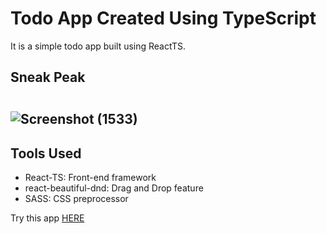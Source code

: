<h1>Todo App Created Using TypeScript</h1>

<p>It is a simple todo app built using ReactTS.</p>

<h2>Sneak Peak</p>
<img src="https://user-images.githubusercontent.com/53399843/153711503-784d542c-338a-4427-acad-bb8ebcf87d40.gif" alt=""/>

![Screenshot (1533)](https://user-images.githubusercontent.com/104504771/208851594-b6529d4c-511b-4d92-b9d5-b959321e9063.png)


<h2>Tools Used</h2>
<ul>
  <li>React-TS: Front-end framework</li>
  <li>react-beautiful-dnd: Drag and Drop feature</li>
  <li>SASS: CSS preprocessor</li>
</ul>

<p>Try this app <a href="https://loquacious-salamander-bd37af.netlify.app/" target="blank">HERE</a><p>
